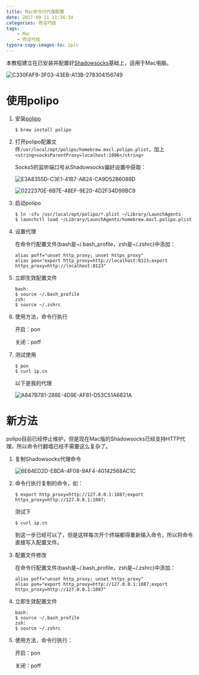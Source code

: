 ```yaml
---
title: Mac命令行代理配置
date: 2017-09-11 11:34:34
categories: 奇淫巧技
tags:
	- Mac
	- 奇淫巧技
typora-copy-images-to: ipic
---
```


本教程建立在已安装并配置好[Shadowsocks](https://github.com/shadowsocks/ShadowsocksX-NG)基础上，适用于Mac电脑。

![C330FAF9-3F03-43EB-A13B-278304156749](https://ws3.sinaimg.cn/large/006tKfTcly1fjfmoyf8ysj304604ejrp.jpg)

<!-- more -->

# 使用polipo

1. 安装[polipo](https://github.com/jech/polipo)

   ```
   $ brew install polipo
   ```

2. 打开polipo配置文件`/usr/local/opt/polipo/homebrew.mxcl.polipo.plist`，加上`<string>socksParentProxy=localhost:1086</string>`

   Socks5的监听端口号从Shadowsocks偏好设置中获取：

   ![E3A8355D-C3E1-41B7-AB24-CA9D52B6089D](https://ws1.sinaimg.cn/large/006tKfTcly1fjfm06l1isj30fo0c075g.jpg)

   ![0222370E-6B7E-48EF-9E20-4D2F34D99BC9](https://ws3.sinaimg.cn/large/006tKfTcly1fjflyxv4k5j30k30auq4q.jpg)

3. 启动polipo

   ```
   $ ln -sfv /usr/local/opt/polipo/*.plist ~/Library/LaunchAgents 
   $ launchctl load ~/Library/LaunchAgents/homebrew.mxcl.polipo.plist
   ```

4. 设置代理

   在命令行配置文件(bash是~/.bash_profile，zsh是~/.zshrc)中添加：

   ```
   alias poff="unset http_proxy; unset https_proxy"
   alias pon="export http_proxy=http://localhost:8123;export https_proxy=http://localhost:8123"
   ```

5. 立即生效配置文件

   ```
   bash:
   $ source ~/.bash_profile
   zsh:
   $ source ~/.zshrc
   ```

6. 使用方法，命令行执行

   开启：pon

   关闭：poff

7. 测试使用

   ```
   $ pon
   $ curl ip.cn
   ```

   以下是我的代理

   ![A847B781-288E-4D9E-AF81-D53C51A6821A](https://ws3.sinaimg.cn/large/006tKfTcly1fjfmjl2s6ij30bi00xwej.jpg)

# 新方法

polipo目前已经停止维护，但是现在Mac版的Shadowsocks已经支持HTTP代理，所以命令行翻墙已经不需要这么复杂了。

1. 复制Shadowsocks代理命令

   ![6E64ED2D-EBDA-4F08-9AF4-40142568AC1C](https://ws2.sinaimg.cn/large/006tKfTcly1fjfmsowdlmj307m0a6go3.jpg)

2. 命令行执行复制的命令，如：

   ```
   $ export http_proxy=http://127.0.0.1:1087;export https_proxy=http://127.0.0.1:1087;
   ```

   测试下

   ```
   $ curl ip.cn
   ```

   到这一步已经可以了，但是这样每次开个终端都得重新输入命令，所以将命令直接写入配置文件。

3. 配置文件修改

   在命令行配置文件(bash是~/.bash_profile，zsh是~/.zshrc)中添加：

   ```
   alias poff="unset http_proxy; unset https_proxy"
   alias pon="export http_proxy=http://127.0.0.1:1087;export https_proxy=http://127.0.0.1:1087"
   ```

4. 立即生效配置文件

   ```
   bash:
   $ source ~/.bash_profile
   zsh:
   $ source ~/.zshrc
   ```

5. 使用方法，命令行执行：

   开启：pon

   关闭：poff


